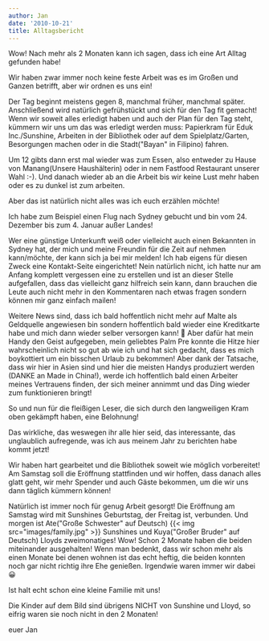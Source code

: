 ```yaml
---
author: Jan
date: '2010-10-21'
title: Alltagsbericht
---
```


Wow! Nach mehr als 2 Monaten kann ich sagen, dass ich eine Art Alltag gefunden 
habe!

Wir haben zwar immer noch keine feste Arbeit was es im Großen und Ganzen 
betrifft, aber wir ordnen es uns ein!

Der Tag beginnt meistens gegen 8, manchmal früher, manchmal später. 
Anschließend wird natürlich gefrühstückt und sich für den Tag fit gemacht! 
Wenn wir soweit alles erledigt haben und auch der Plan für den Tag steht, 
kümmern wir uns um das was erledigt werden muss: Papierkram für Eduk 
Inc./Sunshine, Arbeiten in der Bibliothek oder auf dem Spielplatz/Garten, 
Besorgungen machen oder in die Stadt("Bayan" in Filipino) fahren.

Um 12 gibts dann erst mal wieder was zum Essen, also entweder zu Hause von 
Manang(Unsere Haushälterin) oder in nem Fastfood Restaurant unserer Wahl :-). 
Und danach wieder ab an die Arbeit bis wir keine Lust mehr haben oder es zu 
dunkel ist zum arbeiten.

Aber das ist natürlich nicht alles was ich euch erzählen möchte!

Ich habe zum Beispiel einen Flug nach Sydney gebucht und bin vom 24. Dezember 
bis zum 4. Januar außer Landes!

Wer eine günstige Unterkunft weiß oder vielleicht auch einen Bekannten in 
Sydney hat, der mich und meine Freundin für die Zeit auf nehmen kann/möchte, 
der kann sich ja bei mir melden! Ich hab eigens für diesen Zweck eine
Kontakt-Seite eingerichtet! Nein natürlich nicht, ich hatte nur am Anfang
komplett vergessen eine zu erstellen und ist an dieser Stelle aufgefallen,
dass das vielleicht ganz hilfreich sein kann, dann brauchen die Leute auch
nicht mehr in den Kommentaren nach etwas fragen sondern können mir ganz
einfach mailen!

Weitere News sind, dass ich bald hoffentlich nicht mehr auf Malte als
Geldquelle angewiesen bin sondern hoffentlich bald wieder eine Kreditkarte
habe und mich dann wieder selber versorgen kann! 🙂 Aber dafür hat mein Handy
den Geist aufgegeben, mein geliebtes Palm Pre konnte die Hitze hier
wahrscheinlich nicht so gut ab wie ich und hat sich gedacht, dass es mich
boykottiert um ein bisschen Urlaub zu bekommen! Aber dank der Tatsache, dass
wir hier in Asien sind und hier die meisten Handys produziert werden (DANKE an
Made in China!), werde ich hoffentlich bald einen Arbeiter meines Vertrauens
finden, der sich meiner annimmt und das Ding wieder zum funktionieren bringt!

So und nun für die fleißigen Leser, die sich durch den langweiligen Kram oben 
gekämpft haben, eine Belohnung!

Das wirkliche, das weswegen ihr alle hier seid, das interessante, das 
unglaublich aufregende, was ich aus meinem Jahr zu berichten habe kommt jetzt!

Wir haben hart gearbeitet und die Bibliothek soweit wie möglich vorbereitet! 
Am Samstag soll die Eröffnung stattfinden und wir hoffen, dass danach alles 
glatt geht, wir mehr Spender und auch Gäste bekommen, um die wir uns dann 
täglich kümmern können!

Natürlich ist immer noch für genug Arbeit gesorgt! Die Eröffnung am Samstag 
wird mit Sunshines Geburtstag, der Freitag ist, verbunden.  Und morgen ist 
Ate("Große Schwester" auf Deutsch) 
{{< img src="images/family.jpg" >}} Sunshines und 
Kuya("Großer Bruder" auf Deutsch) Lloyds zweimonatiges! Wow! Schon 2 Monate 
haben die beiden miteinander ausgehalten! Wenn man bedenkt, dass wir schon 
mehr als einen Monate bei denen wohnen ist das echt heftig, die beiden konnten 
noch gar nicht richtig ihre Ehe genießen. Irgendwie waren immer wir dabei 😀

Ist halt echt schon eine kleine Familie mit uns!

Die Kinder auf dem Bild sind übrigens NICHT von Sunshine und Lloyd, so eifrig 
waren sie noch nicht in den 2 Monaten!

euer Jan
